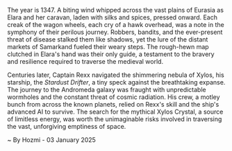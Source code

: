 
The year is 1347.  A biting wind whipped across the vast plains of Eurasia as Elara and her caravan, laden with silks and spices, pressed onward.  Each creak of the wagon wheels, each cry of a hawk overhead, was a note in the symphony of their perilous journey.  Robbers, bandits, and the ever-present threat of disease stalked them like shadows, yet the lure of the distant markets of Samarkand fueled their weary steps.  The rough-hewn map clutched in Elara's hand was their only guide, a testament to the bravery and resilience required to traverse the medieval world.

Centuries later, Captain Rexx navigated the shimmering nebula of Xylos, his starship, the *Stardust Drifter*, a tiny speck against the breathtaking expanse.  The journey to the Andromeda galaxy was fraught with unpredictable wormholes and the constant threat of cosmic radiation.  His crew, a motley bunch from across the known planets, relied on Rexx's skill and the ship's advanced AI to survive.  The search for the mythical Xylos Crystal, a source of limitless energy, was worth the unimaginable risks involved in traversing the vast, unforgiving emptiness of space.

~ By Hozmi - 03 January 2025
